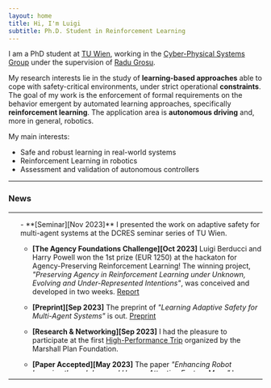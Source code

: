 ```yaml
---
layout: home
title: Hi, I'm Luigi
subtitle: Ph.D. Student in Reinforcement Learning
---
```


I am a PhD student at <a href="https://www.tuwien.at/en/">TU Wien</a>,
working in the <a href="https://informatics.tuwien.ac.at/orgs/e191-01">Cyber-Physical Systems Group</a>
under the supervision of <a href="https://ti.tuwien.ac.at/cps/people/grosu">Radu Grosu</a>.

My research interests lie in the study of **learning-based approaches** able to
cope with safety-critical environments, under strict operational **constraints**.
The goal of my work is the enforcement of formal requirements on the behavior
emergent by automated learning approaches, specifically **reinforcement learning**.
The application area is **autonomous driving** and, more in general, robotics.

My main interests:
- Safe and robust learning in real-world systems
- Reinforcement Learning in robotics
- Assessment and validation of autonomous controllers

<hr style="height:2px;border-width:0;color:gray;background-color:gray">
<h3>News</h3>
<hr style="height:2px;border-width:0;color:gray;background-color:gray">

<ul style="height: 300px; overflow: auto">
- **[Seminar][Nov 2023]** 
I presented the work on adaptive safety for multi-agent systems at the
DCRES seminar series of TU Wien.

- **[The Agency Foundations Challenge][Oct 2023]** 
Luigi Berducci and Harry Powell won the 1st prize (EUR 1250) at the hackaton 
for Agency-Preserving Reinforcement Learning!
The winning project, 
*"Preserving Agency in Reinforcement Learning under Unknown, Evolving and Under-Represented Intentions"*,
was conceived and developed in two weeks.
[Report](https://alignmentjam.com/project/preserving-agency-in-reinforcement-learning-under-unknown-evolving-and-under-represented-intentions)

- **[Preprint][Sep 2023]** 
The preprint of 
*"Learning Adaptive Safety for Multi-Agent Systems"*
is out.
[Preprint](https://arxiv.org/abs/2309.10657)

- **[Research & Networking][Sep 2023]** 
I had the pleasure to participate at the first [High-Performance Trip](https://www.marshallplan.at/2023/495-first-two-day-high-performance-trip)
 organized by the Marshall Plan Foundation.

- **[Paper Accepted][May 2023]** The paper *"Enhancing Robot Learning through Learned Human-Attention Feature Maps"* 
has been accepted at **ICRA 2023**'s workshop on 
Effective Representations, Abstractions, and Priors for Robot Learning (RAP4Robots)!

- **[Research Exchange][Feb 2023]** I am starting a research exchange at the xLab
of the University of Pennsylvania, Philadelphia, USA.

- **[Grant][Dec 2022]** I have been nominated for the Marshall Plan Scholarship (EUR 6500) to support my 
research on safe learning for intelligent autonomous driving systems.

- **[Science Booth][Sep 2022]** Our most-recent research activity on autonomous driving has been presented 
at the Forschungsfest (Science Festival) in Vienna.

- **[Paper Accepted][Aug 2022]** The paper *"Safe Policy Improvement in Constrained Markov Decision Processes"* 
has been accepted to **ISoLA 2022**!

- **[Seminar][Jun 2022]** I presented the work on safe policy improvement from formal requirements for RL.

- **[F1/10th Grand Prix at ICRA][May 2022]** Our team *"Scuderia Segfault"* placed 3rd at the 10th 
F1TENTH Autonomous Grand Prix at ICRA2022!
[Video](https://youtu.be/gk_lNKmZX4I) & [News](/_posts/2022-05-27-F110_ICRA_AGP.md)

- **[Paper Accepted][Jan 2022]** The paper *"Latent Imagination Facilitates Zero-Shot Transfer in Autonomous Racing"* has been accepted to **ICRA 2022**!
[Paper](https://arxiv.org/abs/2103.04909)

- **[Seminar][Nov 2021]** I presented the work on automatic reward shaping from multiple formal requirements for RL control tasks.
[Preprint](https://arxiv.org/abs/2110.02792)

- **[F1/10th Grand Prix at IROS][Oct 2021]** Our team *"Scuderia Segfault"* won the 9th F1TENTH Autonomous Grand Prix at IROS2021!
[Video](https://youtu.be/oI6xHDvLzOg) & [News](/_posts/2021-10-01-F110_IROS_AGP.md)

- **[Poster Session][Sep 2021]** I presented the project ADEX on Reinforcement Learning for autonomous-driving scenario generation
at [AVL Research Networking Day 2021](https://www.avl.com/ja/web/guest/-/avl-research-networking-day-2021).

</ul>

<hr style="height:2px;border-width:0;color:gray;background-color:gray">

